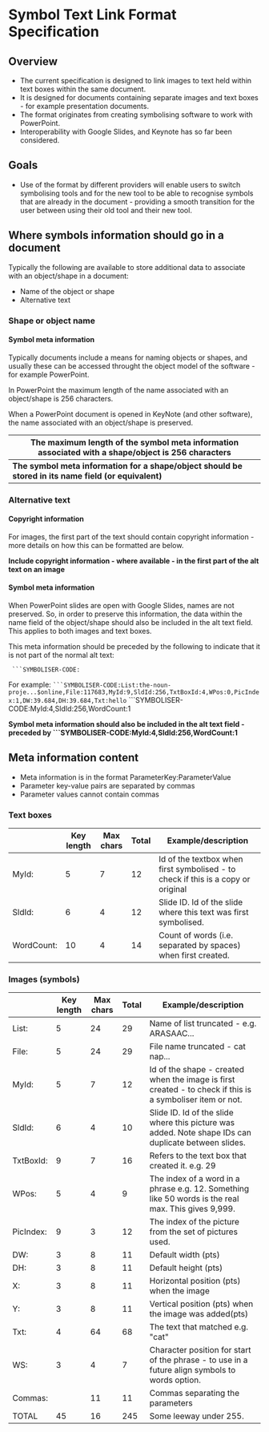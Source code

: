 # Symbol Text Link Format Specification

## Overview

* The current specification is designed to link images to text held within text boxes within the same document.
* It is designed for documents containing separate images and text boxes - for example presentation documents.
* The format originates from creating symbolising software to work with PowerPoint.
* Interoperability with Google Slides, and Keynote has so far been considered.

## Goals

* Use of the format by different providers will enable users to switch symbolising tools and for the new tool to be able to recognise symbols that are already in the document - providing a smooth transition for the user between using their old tool and their new tool.

## Where symbols information should go in a document

Typically the following are available to store additional data to associate with an object/shape in a document:

* Name of the object or shape
* Alternative text

### Shape or object name

#### Symbol meta information

Typically documents include a means for naming objects or shapes, and usually these can be accessed throught the object model of the software - for example PowerPoint.

In PowerPoint the maximum length of the name associated with an object/shape is 256 characters.

When a PowerPoint document is opened in KeyNote (and other software), the name associated with an object/shape is preserved.


| **The maximum length of the symbol meta information associated with a shape/object is 256 characters** |
|-|
| **The symbol meta information for a shape/object should be stored in its name field (or equivalent)** |

### Alternative text

#### Copyright information

For images, the first part of the text should contain copyright information - more details on how this can be formatted are below.

**Include copyright information - where available - in the first part of the alt text on an image**

#### Symbol meta information

When PowerPoint slides are open with Google Slides, names are not preserved. So, in order to preserve this information, the data within the name field of the object/shape should also be included in the alt text field. This applies to both images and text boxes.

This meta information should be preceded by the following to indicate that it is not part of the normal alt text:

` ```SYMBOLISER-CODE:`

For example:
` ```SYMBOLISER-CODE:List:the-noun-proje...$online,File:117683,MyId:9,SldId:256,TxtBoxId:4,WPos:0,PicIndex:1,DW:39.684,DH:39.684,Txt:hello
` ```SYMBOLISER-CODE:MyId:4,SldId:256,WordCount:1

**Symbol meta information should also be included in the alt text field - preceded by ```SYMBOLISER-CODE:MyId:4,SldId:256,WordCount:1**

## Meta information content

* Meta information is in the format ParameterKey:ParameterValue
* Parameter key-value pairs are separated by commas
* Parameter values cannot contain commas

### Text boxes

|            | Key length | Max chars | Total | Example/description                                                                                          |
|------------|------------|-----------|-------|--------------------------------------------------------------------------------------------------------------|
| MyId:      | 5          | 7         | 12    | Id of the textbox when first symbolised  - to check if this is a copy or original                            |
| SldId:     | 6          | 4         | 12    | Slide ID. Id of the slide where this text was first symbolised.                                              |
| WordCount: | 10         | 4         | 14    | Count of words (i.e. separated by  spaces) when first created.                                               |

### Images (symbols)

|           | Key length | Max chars | Total | Example/description                                                                                       |
|-----------|------------|-----------|-------|-----------------------------------------------------------------------------------------------------------|
| List:     | 5          | 24        | 29    | Name of list truncated - e.g. ARASAAC...                                                                  |
| File:     | 5          | 24        | 29    | File name truncated - cat nap...                                                                          |
| MyId:     | 5          | 7         | 12    | Id of the shape - created when the image is first created - to check if this is a symboliser item or not. |
| SldId:    | 6          | 4         | 10    | Slide ID. Id of the slide where this picture was added. Note shape IDs can duplicate between slides.      |
| TxtBoxId: | 9          | 7         | 16    | Refers to the text box that created it. e.g. 29                                                           |
| WPos:     | 5          | 4         | 9     | The index of a word in a phrase e.g. 12. Something like 50 words is the real max. This gives 9,999.       |
| PicIndex: | 9          | 3         | 12    | The index of the picture from the set of pictures used.                                                   |
| DW:       | 3          | 8         | 11    | Default width (pts)                                                                                       |
| DH:       | 3          | 8         | 11    | Default height (pts)                                                                                      |
| X:        | 3          | 8         | 11    | Horizontal position (pts) when the image                                                                  | was added(pts) |
| Y:        | 3          | 8         | 11    | Vertical position (pts) when the image was added(pts)                                                     |
| Txt:      | 4          | 64        | 68    | The text that matched e.g. "cat"                                                                          |
| WS:       | 3          | 4         | 7     | Character position for start of the phrase - to use in a future align symbols to words option.            |
| Commas:   |            | 11        | 11    | Commas separating the parameters                                                                          |
| TOTAL     | 45         | 16        | 245   | Some leeway under 255.                                                                                    |



